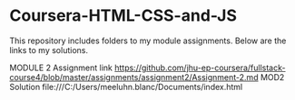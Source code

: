 # Coursera-HTML-CSS-and-JS
This repository includes folders to my module assignments. Below are the links to my solutions.

MODULE 2 Assignment link
https://github.com/jhu-ep-coursera/fullstack-course4/blob/master/assignments/assignment2/Assignment-2.md
MOD2 Solution
file:///C:/Users/meeluhn.blanc/Documents/index.html

